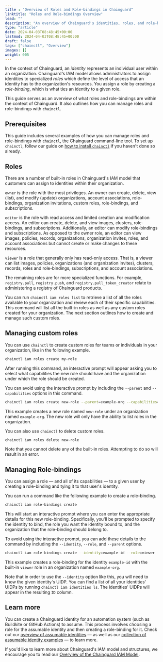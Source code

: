 ```yaml
---
title : "Overview of Roles and Role-bindings in Chainguard"
linktitle: "Roles and Role-bindings Overview"
lead: ""
description: "An overview of Chainguard's identities, roles, and role-bindings, as well as instructions for how to manage roles and role-bindings with chainctl."
type: "article"
date: 2024-04-03T08:48:45+00:00
lastmod: 2024-04-03T08:48:45+00:00
draft: false
tags: ["chainctl", "Overview"]
images: []
weight: 005
---
```


In the context of Chainguard, an *identity* represents an individual user within an organization. Chainguard's IAM model allows administrators to assign identities to specialized *roles* which define the level of access that an identity has to the organization's resources. You assign a role by creating a *role-binding*, which is what ties an identity to a given role. 

This guide serves as an overview of what roles and role-bindings are within the context of Chainguard. It also outlines how you can manage roles and role-bindings with `chainctl`. 


## Prerequisites

This guide includes several examples of how you can manage roles and role-bindings with `chainctl`, the Chainguard command-line tool. To set up `chainctl`, follow our guide on [how to install `chainctl`](/chainguard/chainctl-usage/how-to-install-chainctl/) if you haven't done so already.


## Roles

There are a number of built-in roles in Chainguard's IAM model that customers can assign to identities within their organization. 

`owner` is the role with the most privileges. An owner can create, delete, view (list), and modify (update) organizations, account associations, role-bindings, organization invitations, custom roles, role-bindings, and subscriptions. 

`editor` is the role with read access and limited creation and modification access. An editor can create, delete, and view images, clusters, role-bindings, and subscriptions. Additionally, an editor can modify role-bindings and subscriptions. As opposed to the owner role, an editor can view images, policies, records, organizations, organization invites, roles, and account associations but cannot create or make changes to these resources.

`viewer` is a role that generally only has read-only access. That is, a viewer can list images, policies, organizations (and organization invites), clusters, records, roles and role-bindings, subscriptions, and account associations.

The remaining roles are for more specialized functions. For example, `registry.pull`, `registry.push`, and `registry.pull_token_creator` relate to administering a registry of Chainguard products.

You can run `chainctl iam roles list` to retrieve a list of all the roles available to your organization and review each of their specific capabilities. This command will list all the built-in roles as well as any custom roles created for your organization. The next section outlines how to create and manage such custom roles. 


## Managing custom roles

You can use `chainctl` to create custom roles for teams or individuals in your organization, like in the following example.

```sh
chainctl iam roles create my-role
```

After running this command, an interactive prompt will appear asking you to select what capabilities the new role should have and the organization under which the role should be created.

You can avoid using the interactive prompt by including the `--parent` and `--capabilities` options in this command. 

```sh
chainctl iam roles create new-role --parent=example-org --capabilities=roles.list
```

This example creates a new role named `new-role` under an organization named `example-org`. The new role will only have the ability to list roles in the organization.

You can also use `chainctl` to delete custom roles.

```sh
chainctl iam roles delete new-role
```

Note that you cannot delete any of the built-in roles. Attempting to do so will result in an error.


## Managing Role-bindings

You can assign a role — and all of its capabilities — to a given user by creating a role-binding and tying it to that user's identity. 

You can run a command like the following example to create a role-binding.

```sh
chainctl iam role-bindings create
```

This will start an interactive prompt where you can enter the appropriate details for this new role-binding. Specifically, you'll be prompted to specify the identity to bind, the role you want the identity bound to, and the organization that the role-binding should belong to. 

To avoid using the interactive prompt, you can add these details to the command by including the `--identity`, `--role`, and `--parent` options.

```sh
chainctl iam role-bindings create --identity=example-id --role=viewer --parent=example-org
```

This example creates a role-binding for the identity `example-id` with the built-in `viewer` role in an organization named `example-org`. 

Note that in order to use the `--identity` option like this, you will need to know the given identity's UIDP. You can find a list of all your identities' UIDPs by running `chainctl iam identities ls`. The identities' UIDPs will appear in the resulting `ID` column.


## Learn more

You can create a Chainguard identity for an automation system (such as Buildkite or GitHub Actions) to assume. This process involves choosing a role for the assumable identity and then creating a role-binding for it. Check out our [overview of assumable identities](/chainguard/administration/iam-organizations/assumable-ids/) — as well as our [collection of assumable identity examples](/chainguard/administration/iam-organizations/identity-examples/) — to learn more.

If you'd like to learn more about Chainguard's IAM model and structures, we encourage you to read our [Overview of the Chainguard IAM Model](/chainguard/administration/iam-organizations/overview-of-enforce-iam-model/).
